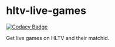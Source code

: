 # hltv-live-games

[![Codacy Badge](https://api.codacy.com/project/badge/grade/1c459a215964481fa286267a4ea9c98d)](https://www.codacy.com/app/dassonville-andrew/hltv-live-games)

Get live games on HLTV and their matchid.
